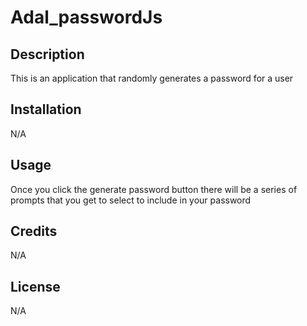 # Adal_passwordJs

## Description

This is an application that randomly generates a password for a user

## Installation

N/A

## Usage

Once you click the generate password button there will be a series of prompts that you get to select to include in your password

## Credits

N/A

## License

N/A